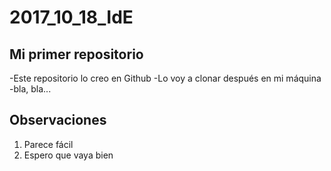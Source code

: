 # 2017_10_18_IdE

## Mi primer repositorio
-Este repositorio lo creo en Github
-Lo voy a clonar después en mi máquina
-bla, bla...

## Observaciones
1. Parece fácil
2. Espero que vaya bien
